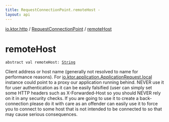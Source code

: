 ```yaml
---
title: RequestConnectionPoint.remoteHost - 
layout: api
---
```


<div class='api-docs-breadcrumbs'><a href="../index.html">io.ktor.http</a> / <a href="index.html">RequestConnectionPoint</a> / <a href="./remote-host.html">remoteHost</a></div>

# remoteHost

<div class="signature"><code><span class="keyword">abstract</span> <span class="keyword">val </span><span class="identifier">remoteHost</span><span class="symbol">: </span><a href="https://kotlinlang.org/api/latest/jvm/stdlib/kotlin/-string/index.html"><span class="identifier">String</span></a></code></div>

Client address or host name (generally not resolved to name for performance reasons).
For <a href="#">io.ktor.application.ApplicationRequest.local</a> instance could point to
a proxy our application running behind.
NEVER use it for user authentication as it can be easily falsified (user can simply set some HTTP headers
such as X-Forwarded-Host so you should NEVER rely on it in any security checks.
If you are going to use it to create a back-connection please do it with care as an offender can easily
use it to force you to connect to some host that is not intended to be connected to so that may cause
serious consequences.

